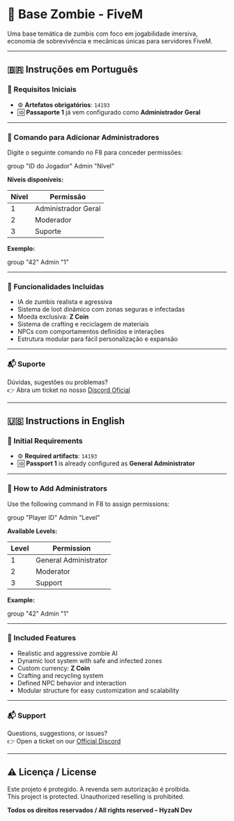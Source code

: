 # 🧟 Base Zombie - FiveM

Uma base temática de zumbis com foco em jogabilidade imersiva, economia de sobrevivência e mecânicas únicas para servidores FiveM.

---

## 🇧🇷 Instruções em Português

### 📌 Requisitos Iniciais

- ⚙️ **Artefatos obrigatórios**: `14193`
- 🆔 **Passaporte 1** já vem configurado como **Administrador Geral**

---

### 👑 Comando para Adicionar Administradores

Digite o seguinte comando no F8 para conceder permissões:


group "ID do Jogador" Admin "Nível"


**Níveis disponíveis:**

| Nível | Permissão             |
|-------|------------------------|
| 1     | Administrador Geral   |
| 2     | Moderador             |
| 3     | Suporte               |

**Exemplo:**

group "42" Admin "1"


---

### 🧰 Funcionalidades Incluídas

- IA de zumbis realista e agressiva
- Sistema de loot dinâmico com zonas seguras e infectadas
- Moeda exclusiva: **Z Coin**
- Sistema de crafting e reciclagem de materiais
- NPCs com comportamentos definidos e interações
- Estrutura modular para fácil personalização e expansão

---

### 📬 Suporte

Dúvidas, sugestões ou problemas?  
👉 Abra um ticket no nosso [Discord Oficial](https://discord.gg/EhPWJh9H4D)

---

## 🇺🇸 Instructions in English

### 📌 Initial Requirements

- ⚙️ **Required artifacts**: `14193`
- 🆔 **Passport 1** is already configured as **General Administrator**

---

### 👑 How to Add Administrators

Use the following command in F8 to assign permissions:

group "Player ID" Admin "Level"


**Available Levels:**

| Level | Permission            |
|-------|------------------------|
| 1     | General Administrator |
| 2     | Moderator             |
| 3     | Support               |

**Example:**

group "42" Admin "1"


---

### 🧰 Included Features

- Realistic and aggressive zombie AI
- Dynamic loot system with safe and infected zones
- Custom currency: **Z Coin**
- Crafting and recycling system
- Defined NPC behavior and interaction
- Modular structure for easy customization and scalability

---

### 📬 Support

Questions, suggestions, or issues?  
👉 Open a ticket on our [Official Discord](https://discord.gg/fivecommunity)

---

## ⚠️ Licença / License

Este projeto é protegido. A revenda sem autorização é proibida.  
This project is protected. Unauthorized reselling is prohibited.

**Todos os direitos reservados / All rights reserved – HyzaN Dev**
